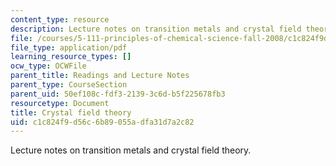 ```yaml
---
content_type: resource
description: Lecture notes on transition metals and crystal field theory.
file: /courses/5-111-principles-of-chemical-science-fall-2008/c1c824f9d56c6b89055adfa31d7a2c82_lecnotes28.pdf
file_type: application/pdf
learning_resource_types: []
ocw_type: OCWFile
parent_title: Readings and Lecture Notes
parent_type: CourseSection
parent_uid: 50ef108c-fdf3-2139-3c6d-b5f225678fb3
resourcetype: Document
title: Crystal field theory
uid: c1c824f9-d56c-6b89-055a-dfa31d7a2c82
---
```

Lecture notes on transition metals and crystal field theory.

